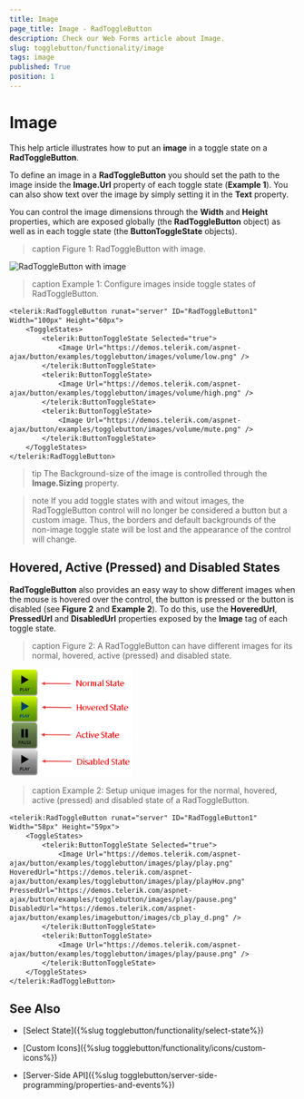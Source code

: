 ```yaml
---
title: Image
page_title: Image - RadToggleButton
description: Check our Web Forms article about Image.
slug: togglebutton/functionality/image
tags: image
published: True
position: 1
---
```


# Image

This help article illustrates how to put an **image** in a toggle state on a **RadToggleButton**.

To define an image in a **RadToggleButton** you should set the path to the image inside the **Image.Url** property of each toggle state (**Example 1**). You can also show text over the image by simply setting it in the **Text** property.

You can control the image dimensions through the **Width** and **Height** properties, which are exposed globally (the **RadToggleButton** object) as well as in each toggle state (the **ButtonToggleState** objects).

>caption Figure 1: RadToggleButton with image.

![RadToggleButton with image](images/toggle-button-image.png)

>caption Example 1: Configure images inside toggle states of RadToggleButton. 

````ASP.NET
<telerik:RadToggleButton runat="server" ID="RadToggleButton1" Width="100px" Height="60px">
	<ToggleStates>
		<telerik:ButtonToggleState Selected="true">
			<Image Url="https://demos.telerik.com/aspnet-ajax/button/examples/togglebutton/images/volume/low.png" />
		</telerik:ButtonToggleState>
		<telerik:ButtonToggleState>
			<Image Url="https://demos.telerik.com/aspnet-ajax/button/examples/togglebutton/images/volume/high.png" />
		</telerik:ButtonToggleState>
		<telerik:ButtonToggleState>
			<Image Url="https://demos.telerik.com/aspnet-ajax/button/examples/togglebutton/images/volume/mute.png" />
		</telerik:ButtonToggleState>
	</ToggleStates>
</telerik:RadToggleButton>
```` 

>tip The Background-size of the image is controlled through the **Image.Sizing** property.

>note If you add toggle states with and witout images, the RadToggleButton control will no longer be considered a button but a custom image. Thus, the borders and default backgrounds of the non-image toggle state will be lost and the appearance of the control will change.

## Hovered, Active (Pressed) and Disabled States

**RadToggleButton** also provides an easy way to show different images when the mouse is hovered over the control, the button is pressed or the button is disabled (see **Figure 2** and **Example 2**). To do this, use the **HoveredUrl**, **PressedUrl** and **DisabledUrl** properties exposed by the **Image** tag of each toggle state.

>caption Figure 2: A RadToggleButton can have different images for its normal, hovered, active (pressed) and disabled state.

![RadToggleButton with image states](images/toggle-button-image-states.png)

>caption Example 2: Setup unique images for the normal, hovered, active (pressed) and disabled state of a RadToggleButton.

````ASP.NET
<telerik:RadToggleButton runat="server" ID="RadToggleButton1" Width="58px" Height="59px">
	<ToggleStates>
		<telerik:ButtonToggleState Selected="true">
			<Image Url="https://demos.telerik.com/aspnet-ajax/button/examples/togglebutton/images/play/play.png" HoveredUrl="https://demos.telerik.com/aspnet-ajax/button/examples/togglebutton/images/play/playHov.png" PressedUrl="https://demos.telerik.com/aspnet-ajax/button/examples/togglebutton/images/play/pause.png" DisabledUrl="https://demos.telerik.com/aspnet-ajax/button/examples/imagebutton/images/cb_play_d.png" />
		</telerik:ButtonToggleState>
		<telerik:ButtonToggleState>
			<Image Url="https://demos.telerik.com/aspnet-ajax/button/examples/togglebutton/images/play/pause.png" />
		</telerik:ButtonToggleState>
	</ToggleStates>
</telerik:RadToggleButton>
````

## See Also

 * [Select State]({%slug togglebutton/functionality/select-state%})
 
 * [Custom Icons]({%slug togglebutton/functionality/icons/custom-icons%})
 
 * [Server-Side API]({%slug togglebutton/server-side-programming/properties-and-events%})

